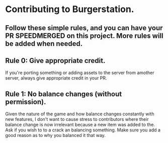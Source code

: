# Contributing to Burgerstation.
## Follow these simple rules, and you can have your PR SPEEDMERGED on this project. More rules will be added when needed.

## Rule 0: Give appropriate credit.
If you're porting something or adding assets to the server from amother server, always give appropriate credit in your PR.

## Rule 1: No balance changes (without permission).
Given the nature of the game and how balance changes constantly with new features, I don't want to cause stress to contributors where their balance change is now irrelevant because a new item was added to the. Ask if you wish to to a crack an balancing something. Make sure you add a good reason as to why you balanced it that way.
